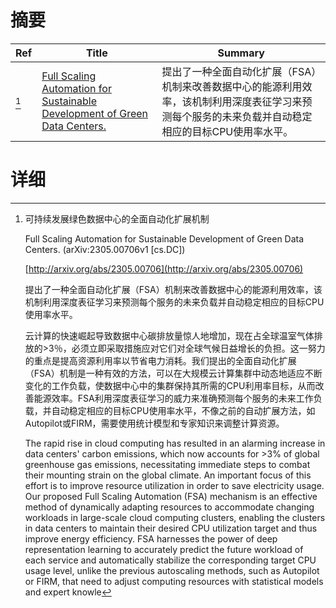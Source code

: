 # 摘要

| Ref | Title | Summary |
| --- | --- | --- |
| [^1] | [Full Scaling Automation for Sustainable Development of Green Data Centers.](http://arxiv.org/abs/2305.00706) | 提出了一种全面自动化扩展（FSA）机制来改善数据中心的能源利用效率，该机制利用深度表征学习来预测每个服务的未来负载并自动稳定相应的目标CPU使用率水平。 |

# 详细

[^1]: 可持续发展绿色数据中心的全面自动化扩展机制

    Full Scaling Automation for Sustainable Development of Green Data Centers. (arXiv:2305.00706v1 [cs.DC])

    [http://arxiv.org/abs/2305.00706](http://arxiv.org/abs/2305.00706)

    提出了一种全面自动化扩展（FSA）机制来改善数据中心的能源利用效率，该机制利用深度表征学习来预测每个服务的未来负载并自动稳定相应的目标CPU使用率水平。

    

    云计算的快速崛起导致数据中心碳排放量惊人地增加，现在占全球温室气体排放的>3％，必须立即采取措施应对它们对全球气候日益增长的负担。这一努力的重点是提高资源利用率以节省电力消耗。我们提出的全面自动化扩展（FSA）机制是一种有效的方法，可以在大规模云计算集群中动态地适应不断变化的工作负载，使数据中心中的集群保持其所需的CPU利用率目标，从而改善能源效率。FSA利用深度表征学习的威力来准确预测每个服务的未来工作负载，并自动稳定相应的目标CPU使用率水平，不像之前的自动扩展方法，如Autopilot或FIRM，需要使用统计模型和专家知识来调整计算资源。

    The rapid rise in cloud computing has resulted in an alarming increase in data centers' carbon emissions, which now accounts for >3% of global greenhouse gas emissions, necessitating immediate steps to combat their mounting strain on the global climate. An important focus of this effort is to improve resource utilization in order to save electricity usage. Our proposed Full Scaling Automation (FSA) mechanism is an effective method of dynamically adapting resources to accommodate changing workloads in large-scale cloud computing clusters, enabling the clusters in data centers to maintain their desired CPU utilization target and thus improve energy efficiency. FSA harnesses the power of deep representation learning to accurately predict the future workload of each service and automatically stabilize the corresponding target CPU usage level, unlike the previous autoscaling methods, such as Autopilot or FIRM, that need to adjust computing resources with statistical models and expert knowle
    

